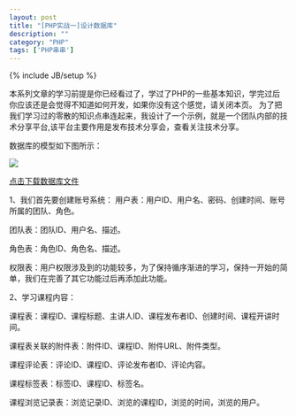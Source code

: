```yaml
---
layout: post
title: "[PHP实战一]设计数据库"
description: ""
category: "PHP"
tags: ['PHP串串']
---
```

{% include JB/setup %}

本系列文章的学习前提是你已经看过了，学过了PHP的一些基本知识，学完过后你应该还是会觉得不知道如何开发，如果你没有这个感觉，请关闭本页。
为了把我们学习过的零散的知识点串连起来，我设计了一个示例，就是一个团队内部的技术分享平台,该平台主要作用是发布技术分享会，查看关注技术分享。

  数据库的模型如下图所示：  
  
<img src="{{ site.attachment }}/posts/2015-04-24-phpstudylist_StudyListModel.png"/>

<a href="{{ site.attachment }}/posts/2015-04-24-phpstudylist_StudyList.sql">点击下载数据库文件</a>

1、我们首先要创建账号系统：
用户表：用户ID、用户名、密码、创建时间、账号所属的团队、角色。

团队表：团队ID、用户名、描述。

角色表：角色ID、角色名、描述。

权限表：用户权限涉及到的功能较多，为了保持循序渐进的学习，保持一开始的简单，我们在完善了其它功能过后再添加此功能。

2、学习课程内容：

课程表：课程ID、课程标题、主讲人ID、课程发布者ID、创建时间、课程开讲时间。

课程表关联的附件表：附件ID、课程ID、附件URL、附件类型。

课程评论表：评论ID、课程ID、评论发布者ID、评论内容。

课程标签表：标签ID、课程ID、标签名。

课程浏览记录表：浏览记录ID、浏览的课程ID，浏览的时间，浏览的用户。










